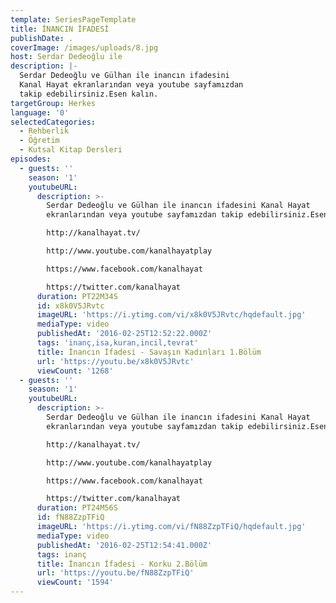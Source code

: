 ```yaml
---
template: SeriesPageTemplate
title: İNANCIN İFADESİ
publishDate: .
coverImage: /images/uploads/8.jpg
host: Serdar Dedeoğlu ile
description: |-
  Serdar Dedeoğlu ve Gülhan ile inancın ifadesini
  Kanal Hayat ekranlarından veya youtube sayfamızdan 
  takip edebilirsiniz.Esen kalın.
targetGroup: Herkes
language: '0'
selectedCategories:
  - Rehberlik
  - Öğretim
  - Kutsal Kitap Dersleri
episodes:
  - guests: ''
    season: '1'
    youtubeURL:
      description: >-
        Serdar Dedeoğlu ve Gülhan ile inancın ifadesini Kanal Hayat
        ekranlarından veya youtube sayfamızdan takip edebilirsiniz.Esen kalın.

        http://kanalhayat.tv/

        http://www.youtube.com/kanalhayatplay

        https://www.facebook.com/kanalhayat

        https://twitter.com/kanalhayat
      duration: PT22M34S
      id: x8k0V5JRvtc
      imageURL: 'https://i.ytimg.com/vi/x8k0V5JRvtc/hqdefault.jpg'
      mediaType: video
      publishedAt: '2016-02-25T12:52:22.000Z'
      tags: 'inanç,isa,kuran,incil,tevrat'
      title: İnancın İfadesi - Savaşın Kadınları 1.Bölüm
      url: 'https://youtu.be/x8k0V5JRvtc'
      viewCount: '1268'
  - guests: ''
    season: '1'
    youtubeURL:
      description: >-
        Serdar Dedeoğlu ve Gülhan ile inancın ifadesini Kanal Hayat
        ekranlarından veya youtube sayfamızdan takip edebilirsiniz.Esen kalın.

        http://kanalhayat.tv/

        http://www.youtube.com/kanalhayatplay

        https://www.facebook.com/kanalhayat

        https://twitter.com/kanalhayat
      duration: PT24M56S
      id: fN88ZzpTFiQ
      imageURL: 'https://i.ytimg.com/vi/fN88ZzpTFiQ/hqdefault.jpg'
      mediaType: video
      publishedAt: '2016-02-25T12:54:41.000Z'
      tags: inanç
      title: İnancın İfadesi - Korku 2.Bölüm
      url: 'https://youtu.be/fN88ZzpTFiQ'
      viewCount: '1594'
---
```


